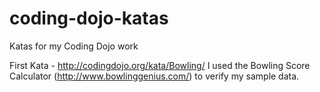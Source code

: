 # coding-dojo-katas
Katas for my Coding Dojo work

First Kata - http://codingdojo.org/kata/Bowling/
I used the Bowling Score Calculator (http://www.bowlinggenius.com/) to verify my sample data.
